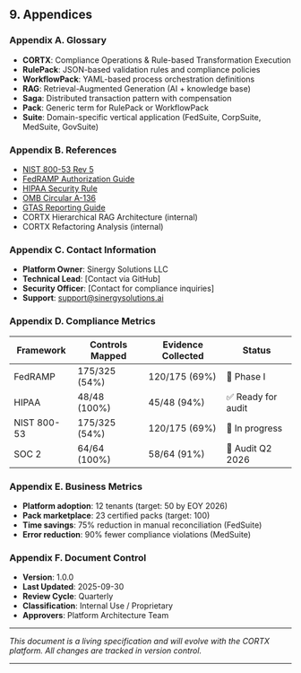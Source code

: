 ## 9. Appendices

### Appendix A. Glossary

- **CORTX**: Compliance Operations & Rule-based Transformation Execution
- **RulePack**: JSON-based validation rules and compliance policies
- **WorkflowPack**: YAML-based process orchestration definitions
- **RAG**: Retrieval-Augmented Generation (AI + knowledge base)
- **Saga**: Distributed transaction pattern with compensation
- **Pack**: Generic term for RulePack or WorkflowPack
- **Suite**: Domain-specific vertical application (FedSuite, CorpSuite, MedSuite, GovSuite)

### Appendix B. References

- [NIST 800-53 Rev 5](https://csrc.nist.gov/publications/detail/sp/800-53/rev-5/final)
- [FedRAMP Authorization Guide](https://www.fedramp.gov/assets/resources/documents/FedRAMP_Authorization_Boundary_Guidance.pdf)
- [HIPAA Security Rule](https://www.hhs.gov/hipaa/for-professionals/security/index.html)
- [OMB Circular A-136](https://www.whitehouse.gov/wp-content/uploads/2023/06/2023-Circular-A-136.pdf)
- [GTAS Reporting Guide](https://fiscal.treasury.gov/gtas/)
- CORTX Hierarchical RAG Architecture (internal)
- CORTX Refactoring Analysis (internal)

### Appendix C. Contact Information

- **Platform Owner**: Sinergy Solutions LLC
- **Technical Lead**: [Contact via GitHub]
- **Security Officer**: [Contact for compliance inquiries]
- **Support**: <support@sinergysolutions.ai>

### Appendix D. Compliance Metrics

| Framework | Controls Mapped | Evidence Collected | Status |
|-----------|----------------|-------------------|--------|
| FedRAMP | 175/325 (54%) | 120/175 (69%) | 🚧 Phase I |
| HIPAA | 48/48 (100%) | 45/48 (94%) | ✅ Ready for audit |
| NIST 800-53 | 175/325 (54%) | 120/175 (69%) | 🚧 In progress |
| SOC 2 | 64/64 (100%) | 58/64 (91%) | 🚧 Audit Q2 2026 |

### Appendix E. Business Metrics

- **Platform adoption**: 12 tenants (target: 50 by EOY 2026)
- **Pack marketplace**: 23 certified packs (target: 100)
- **Time savings**: 75% reduction in manual reconciliation (FedSuite)
- **Error reduction**: 90% fewer compliance violations (MedSuite)

### Appendix F. Document Control

- **Version**: 1.0.0
- **Last Updated**: 2025-09-30
- **Review Cycle**: Quarterly
- **Classification**: Internal Use / Proprietary
- **Approvers**: Platform Architecture Team

---

*This document is a living specification and will evolve with the CORTX platform. All changes are tracked in version control.*

---
